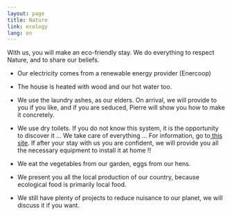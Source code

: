 ```yaml
---
layout: page
title: Nature
link: ecology
lang: en
---
```



With us, you will make an eco-friendly stay. We do everything to respect Nature, and to share our beliefs.


- Our electricity comes from a renewable energy provider (Enercoop)


- The house is heated with wood and our hot water too.


- We use the laundry ashes, as our elders. On arrival, we will provide to you if you like, and if you are seduced, Pierre will show you how to make it concretely.


- We use dry toilets. If you do not know this system, it is the opportunity to discover it ... We take care of everything ... For information, go to<a href="http://www.eautarcie.org/05a.html" target="_blank"> this site</a>. If after your stay with us you are confident, we will provide you all the necessary equipment to install it at home !!


- We eat the vegetables from our garden, eggs from our hens.


- We present you all the local production of our country, because ecological food is primarily local food.


- We still have plenty of projects to reduce nuisance to our planet, we will discuss it if you want.



